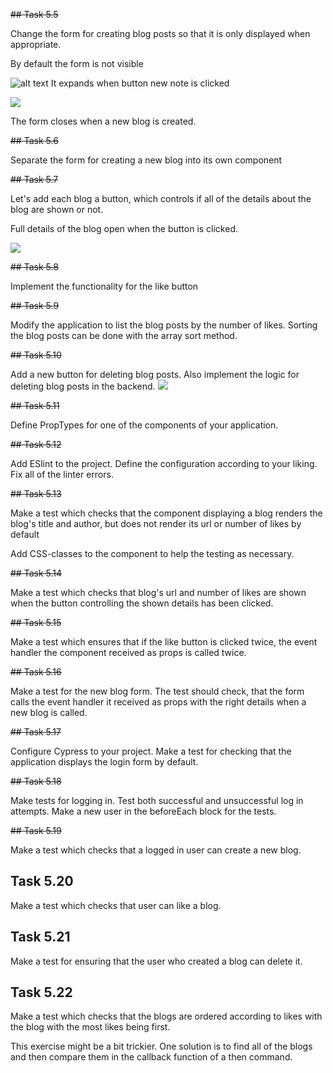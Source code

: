 ~~## Task 5.5~~

Change the form for creating blog posts so that it is only displayed when appropriate.

By default the form is not visible

![alt text](https://fullstackopen.com/static/de4cfabdf46a837f1f0bfdba4fd27d67/5a190/13ae.png)
It expands when button new note is clicked

![](https://fullstackopen.com/static/0cb27abc7b56ba5ecdd7e9d48d325c87/5a190/13be.png)

The form closes when a new blog is created.

~~## Task 5.6~~

Separate the form for creating a new blog into its own component

~~## Task 5.7~~

Let's add each blog a button, which controls if all of the details about the blog are shown or not.

Full details of the blog open when the button is clicked.

![](https://fullstackopen.com/static/b49e9ca45d0582829eed343baad44910/5a190/13ea.png)

~~## Task 5.8~~

Implement the functionality for the like button

~~## Task 5.9~~

Modify the application to list the blog posts by the number of likes. Sorting the blog posts can be done with the array sort method.

~~## Task 5.10~~

Add a new button for deleting blog posts. Also implement the logic for deleting blog posts in the backend.
![](https://fullstackopen.com/static/87b7180f1f10ce670af1bc21f50233ec/5a190/14ea.png)

~~## Task 5.11~~

Define PropTypes for one of the components of your application.

~~## Task 5.12~~

Add ESlint to the project. Define the configuration according to your liking. Fix all of the linter errors.

~~## Task 5.13~~

Make a test which checks that the component displaying a blog renders the blog's title and author, but does not render its url or number of likes by default

Add CSS-classes to the component to help the testing as necessary.

~~## Task 5.14~~

Make a test which checks that blog's url and number of likes are shown when the button controlling the shown details has been clicked.

~~## Task 5.15~~

Make a test which ensures that if the like button is clicked twice, the event handler the component received as props is called twice.

~~## Task 5.16~~

Make a test for the new blog form. The test should check, that the form calls the event handler it received as props with the right details when a new blog is called.

~~## Task 5.17~~

Configure Cypress to your project. Make a test for checking that the application displays the login form by default.

~~## Task 5.18~~

Make tests for logging in. Test both successful and unsuccessful log in attempts.
Make a new user in the beforeEach block for the tests.

~~## Task 5.19~~

Make a test which checks that a logged in user can create a new blog.

## Task 5.20

Make a test which checks that user can like a blog.

## Task 5.21

Make a test for ensuring that the user who created a blog can delete it.

## Task 5.22

Make a test which checks that the blogs are ordered according to likes with the blog with the most likes being first.

This exercise might be a bit trickier. One solution is to find all of the blogs and then compare them in the callback function of a then command.
